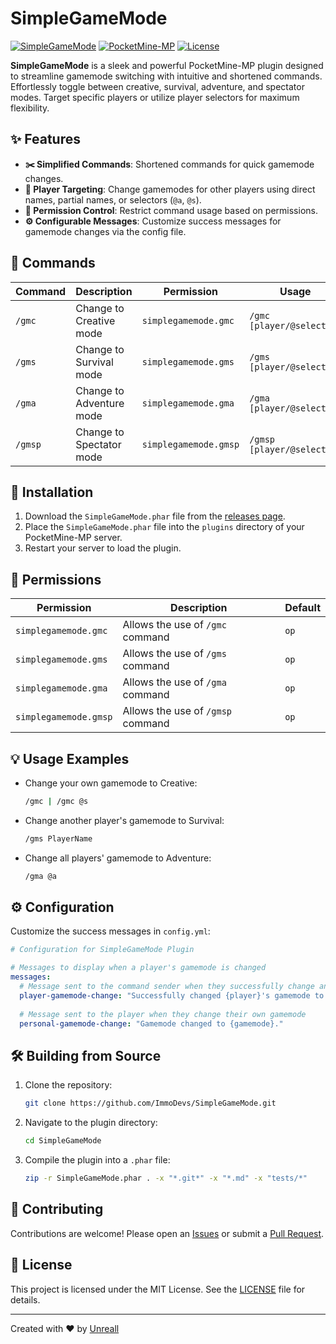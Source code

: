 # SimpleGameMode

[![SimpleGameMode](https://img.shields.io/badge/SimpleGamemode-v1.0.0-brightgreen.svg)](https://github.com/ImmoDevs/SimpleGameMode)
[![PocketMine-MP](https://img.shields.io/badge/PocketMine--MP-5.0.0-blue.svg)](https://github.com/pmmp/PocketMine-MP)
[![License](https://img.shields.io/badge/License-MIT-yellow.svg)](https://github.com/ImmoDevs/SimpleGameMode/blob/main/LICENSE)

**SimpleGameMode** is a sleek and powerful PocketMine-MP plugin designed to streamline gamemode switching with intuitive and shortened commands. Effortlessly toggle between creative, survival, adventure, and spectator modes. Target specific players or utilize player selectors for maximum flexibility.

## ✨ Features

- **✂️ Simplified Commands**: Shortened commands for quick gamemode changes.
- **🎯 Player Targeting**: Change gamemodes for other players using direct names, partial names, or selectors (`@a`, `@s`).
- **🔐 Permission Control**: Restrict command usage based on permissions.
- **⚙️ Configurable Messages**: Customize success messages for gamemode changes via the config file.

## 📜 Commands

| Command | Description                        | Permission            | Usage                      |
|---------|------------------------------------|-----------------------|----------------------------|
| `/gmc`  | Change to Creative mode            | `simplegamemode.gmc`  | `/gmc [player/@selector]`  |
| `/gms`  | Change to Survival mode            | `simplegamemode.gms`  | `/gms [player/@selector]`  |
| `/gma`  | Change to Adventure mode           | `simplegamemode.gma`  | `/gma [player/@selector]`  |
| `/gmsp` | Change to Spectator mode           | `simplegamemode.gmsp` | `/gmsp [player/@selector]` |

## 🚀 Installation

1. Download the `SimpleGameMode.phar` file from the [releases page](https://github.com/ImmoDevs/SimpleGamemode/releases).
2. Place the `SimpleGameMode.phar` file into the `plugins` directory of your PocketMine-MP server.
3. Restart your server to load the plugin.

## 🔐 Permissions

| Permission            | Description                       | Default |
|-----------------------|-----------------------------------|---------|
| `simplegamemode.gmc`  | Allows the use of `/gmc` command  | `op`    |
| `simplegamemode.gms`  | Allows the use of `/gms` command  | `op`    |
| `simplegamemode.gma`  | Allows the use of `/gma` command  | `op`    |
| `simplegamemode.gmsp` | Allows the use of `/gmsp` command | `op`    |

## 💡 Usage Examples

- Change your own gamemode to Creative:
  ```sh
  /gmc | /gmc @s
  ```
- Change another player's gamemode to Survival:
  ```sh
  /gms PlayerName
  ```
- Change all players' gamemode to Adventure:
  ```sh
  /gma @a
  ```

## ⚙️ Configuration

Customize the success messages in `config.yml`:
```yaml
# Configuration for SimpleGameMode Plugin

# Messages to display when a player's gamemode is changed
messages:
  # Message sent to the command sender when they successfully change another player's gamemode
  player-gamemode-change: "Successfully changed {player}'s gamemode to {gamemode}."
  
  # Message sent to the player when they change their own gamemode
  personal-gamemode-change: "Gamemode changed to {gamemode}."

```

## 🛠️ Building from Source

1. Clone the repository:
   ```bash
   git clone https://github.com/ImmoDevs/SimpleGameMode.git
   ```
2. Navigate to the plugin directory:
   ```bash
   cd SimpleGameMode
   ```
3. Compile the plugin into a `.phar` file:
   ```bash
   zip -r SimpleGameMode.phar . -x "*.git*" -x "*.md" -x "tests/*"
   ```

## 🤝 Contributing

Contributions are welcome! Please open an [Issues](https://github.com/ImmoDevs/SimpleGameMode/issues) or submit a [Pull Request](https://github.com/ImmoDevs/SimpleGameMode/pulls).

## 📄 License

This project is licensed under the MIT License. See the [LICENSE](LICENSE) file for details.

---

Created with ❤️ by [Unreall](https://github.com/ImmoDevs)

